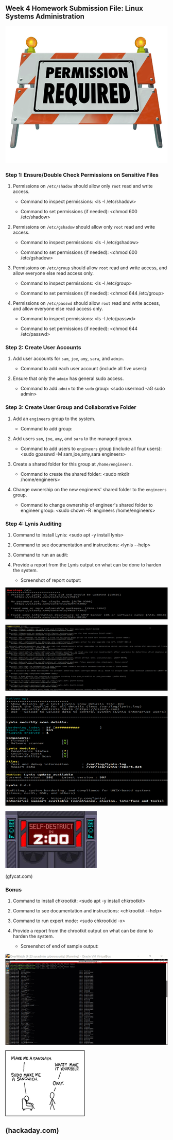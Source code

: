 ## Week 4 Homework Submission File: Linux Systems Administration


![PERMISSION REQUIRED](HW-4-Image\PERMISSION-REQUIRED.jpg)
### Step 1: Ensure/Double Check Permissions on Sensitive Files

1. Permissions on `/etc/shadow` should allow only `root` read and write access.

    - Command to inspect permissions: <ls -l /etc/shadow>

    - Command to set permissions (if needed): <chmod 600 /etc/shadow>

2. Permissions on `/etc/gshadow` should allow only `root` read and write access.

    - Command to inspect permissions: <ls -l /etc/gshadow>

    - Command to set permissions (if needed): <chmod 600 /etc/gshadow>

3. Permissions on `/etc/group` should allow `root` read and write access, and allow everyone else read access only.

    - Command to inspect permissions: <ls -l /etc/group>

    - Command to set permissions (if needed): <chmod 644 /etc/group>

4. Permissions on `/etc/passwd` should allow `root` read and write access, and allow everyone else read access only.

    - Command to inspect permissions: <ls -l /etc/passwd>

    - Command to set permissions (if needed): <chmod 644 /etc/passwd>

### Step 2: Create User Accounts

1. Add user accounts for `sam`, `joe`, `amy`, `sara`, and `admin`.

    - Command to add each user account (include all five users): <sudo adduser sam joe amy sara admin>

2. Ensure that only the `admin` has general sudo access.

    - Command to add `admin` to the `sudo` group: <sudo usermod -aG sudo admin>

### Step 3: Create User Group and Collaborative Folder

1. Add an `engineers` group to the system.

    - Command to add group: <sudo addgroup engineers>

2. Add users `sam`, `joe`, `amy`, and `sara` to the managed group.

    - Command to add users to `engineers` group (include all four users): <sudo gpasswd -M sam,joe,amy,sara engineers>

3. Create a shared folder for this group at `/home/engineers`.

    - Command to create the shared folder: <sudo mkdir /home/engineers>

4. Change ownership on the new engineers' shared folder to the `engineers` group.

    - Command to change ownership of engineer's shared folder to engineer group: <sudo chown -R :engineers /home/engineers>

### Step 4: Lynis Auditing

1. Command to install Lynis: <sudo apt -y install lynis>

2. Command to see documentation and instructions: <lynis --help>

3. Command to run an audit: <sudo lynis audit system>

4. Provide a report from the Lynis output on what can be done to harden the system.

    - Screenshot of report output:


![WARNINGS](HW-4-Image\LynisAudit-WARNINGS.png)

![SUGGESTIONS](HW-4-Image\LynisAudit-SUGGESTIONS.png)

![SCAN DETAILS](HW-4-Image\LynisAudit-SCAN-DETAILS.png)

![SELF DESTRUCT](HW-4-Image\LynisAudit-SELF-DESTRUCT.jfif)

(gfycat.com)

### Bonus
1. Command to install chkrootkit: <sudo apt -y install chkrootkit>

2. Command to see documentation and instructions: <chkrootkit --help>

3. Command to run expert mode: <sudo chkrootkid -x>

4. Provide a report from the chrootkit output on what can be done to harden the system.
    - Screenshot of end of sample output:


![CHKROOTKIT REPORT](HW-4-Image\CHKROOTKIT-REPORT.gif)

![SUDO](HW-4-Image\SUDO.png)

(hackaday.com)
---
